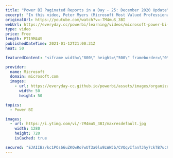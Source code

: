 ```yaml
---
title: "Power BI Paginated Reports in a Day - 25: December 2020 Update"
excerpt: "In this video, Peter Myers (Microsoft Most Valued Professional - Data Platform, and course developer) and Chris Finlan (Principal Program Manager) describe and demonstrate new capabilities and features added to #Microsoft #PowerBI paginated reports since the online course was recorded.    For more information"
originalUrl: https://youtube.com/watch?v=-7M4muS_3BI
webUrl: https://everyday.cc/powerbi/learning/videos/microsoft-power-bi-paginated-reports-in-a-day-25-december-2020-update/
type: video
price: Free
length: PT19M44S
publishedDateTime: 2021-01-12T21:00:31Z
heat: 50

featuredContent: "<iframe width=\"800\" height=\"500\" frameborder=\"0\" src=\"https://www.youtube.com/embed/-7M4muS_3BI\" allow=\"accelerometer; autoplay; encrypted-media; gyroscope; picture-in-picture\" allowfullscreen></iframe>"

provider:
  name: Microsoft
  domain: microsoft.com
  images:
    - url: https://everyday-cc.github.io/powerbi/assets/images/organizations/microsoft.com-50x50.jpg
      width: 50
      height: 50

topics:
  - Power BI

images:
  - url: https://i.ytimg.com/vi/-7M4muS_3BI/maxresdefault.jpg
    width: 1280
    height: 720
    isCached: true

secured: "EJAIIBz/kc1POs66uZKQwRo7wUT3a0lu9LWWJb/CVQqvIfanTJhy7ckTB7uc9OaqzxKD1UCwu37xOVLsbwYKzcO0JMS5Qbf+P8OOZvAbRvm36quuDHZMN6lIqwKLxnKbj1tN11xI7gfNPqA3Ir7VysCe0hEtAyg5/PbraXHIu7Nq+kWUJ89RKH8pxQT+o1kE3Th7B4cVvoYXkmSzof2UxTlLSLHj9DlAbPTg66KrQCtBUoCxWCK9RlPcFVyMqkRE05SGJPt8A4lig4RW50m3XUqw1anvv3y2ACpLbfTfJrl9wtZCAf51IUDDjc3ymsq+PYHyITtnTQVdtUeLByomiGOG/CcUzjCmraQuQwhNQX/CqgJjPbDgPQvZLP4kWvloQROlFL+/eVKOv/7yQtJHOqhLBSlhkFQJTfQh0kVBz6Y=;dYLbHcP/7/iR0dbZLDKqBA=="
---
```


